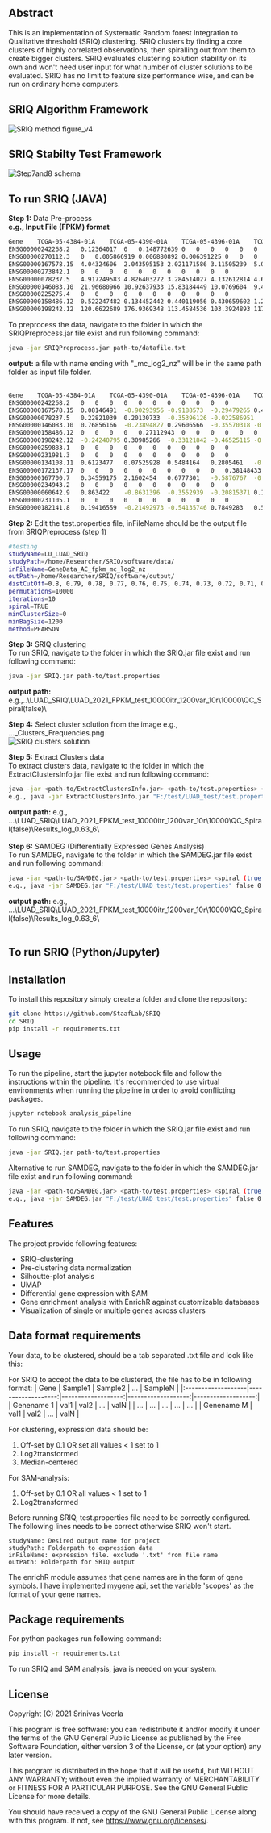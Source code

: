 ## Abstract
This is an implementation of Systematic Random forest Integration to Qualitative threshold (SRIQ) clustering.
SRIQ clusters by finding a core clusters of highly correlated observations, then spiralling out from them to create bigger clusters.
SRIQ evaluates clustering solution stability on its own and won't need user input for what number of cluster solutions to be evaluated.
SRIQ has no limit to feature size performance wise, and can be run on ordinary home computers.

## SRIQ Algorithm Framework
![SRIQ method figure_v4](https://user-images.githubusercontent.com/25789892/150555679-5d91183e-f763-4266-9461-b2f36b17b6f9.png)

## SRIQ Stabilty Test Framework
![Step7and8 schema](https://user-images.githubusercontent.com/25789892/157627014-e05c8c49-7a5c-440b-9e24-6697315e817b.jpg)


## To run SRIQ (JAVA)
<b>Step 1:</b> Data Pre-process<br>
<b>e.g., Input File (FPKM) format</b>
```bash
Gene	TCGA-05-4384-01A	TCGA-05-4390-01A	TCGA-05-4396-01A	TCGA-05-4405-01A	TCGA-05-4410-01A	TCGA-05-4415-01A	TCGA-05-4417-01A	TCGA-05-4424-01A	TCGA-05-4425-01A	TCGA-05-4427-01A	TCGA-05-4433-01A
ENSG00000242268.2	0.12364017	0	0.148772639	0	0	0	0	0	0	0	0.044008461
ENSG00000270112.3	0	0.005866919	0.006880892	0.006391225	0	0	0	0	0	0.004996734	0
ENSG00000167578.15	4.04324606	2.043595153	2.021171586	3.11505239	5.089686463	1.266061817	3.569842733	2.468971417	2.294267819	1.805431595	3.714282814
ENSG00000273842.1	0	0	0	0	0	0	0	0	0	0	0
ENSG00000078237.5	4.917249583	4.826403272	3.284514027	4.132612814	4.658567151	8.91755157	8.215148814	4.059616218	6.055433683	3.670736747	4.175781332
ENSG00000146083.10	21.96680966	10.92637933	15.83184449	10.0769604	9.476091577	9.067037219	9.865930315	9.246771338	8.79136018	11.96198371	15.23656895
ENSG00000225275.4	0	0	0	0	0	0	0	0	0	0	0
ENSG00000158486.12	0.522247482	0.134452442	0.440119056	0.430659602	1.206752222	0.069414068	0.276998364	0.70092943	0.041085547	0.205093223	0.41146146
ENSG00000198242.12	120.6622689	176.9369348	113.4584536	103.3924893	117.0184252	248.6506293	161.1558253	217.6540163	245.8388782	144.1747257	109.1065434
```

To preprocess the data, navigate to the folder in which the SRIQPreprocess.jar file exist and run following command:
```bash
java -jar SRIQPreprocess.jar path-to/datafile.txt
```
<b>output:</b> a file with name ending with "_mc_log2_nz" will be in the same path folder as input file folder.<br><br>
```bash
Gene	TCGA-05-4384-01A	TCGA-05-4390-01A	TCGA-05-4396-01A	TCGA-05-4405-01A	TCGA-05-4410-01A	TCGA-05-4415-01A	TCGA-05-4417-01A	TCGA-05-4424-01A	TCGA-05-4425-01A	TCGA-05-4427-01A	TCGA-05-4433-01A
ENSG00000242268.2	0	0	0	0	0	0	0	0	0	0	0
ENSG00000167578.15	0.08146491	-0.90293956	-0.9188573	-0.29479265	0.41352773	-1.5937011	-0.098188564	-0.630139	-0.7360152	-1.0817053	-0.040965408
ENSG00000078237.5	0.22821039	0.20130733	-0.35396126	-0.022586951	0.15024513	1.0870064	0.9686455	-0.04829784	0.52858907	-0.19357152	-0.007595019
ENSG00000146083.10	0.76856166	-0.23894827	0.29606566	-0.35570318	-0.44439968	-0.5080606	-0.38623673	-0.4797421	-0.55260533	-0.10830704	0.24077445
ENSG00000158486.12	0	0	0	0	0.27112943	0	0	0	0	0	0
ENSG00000198242.12	-0.24240795	0.30985266	-0.33121842	-0.46525115	-0.28664684	0.8007375	0.17507376	0.608654	0.7843305	0.014435649	-0.38764498
ENSG00000259883.1	0	0	0	0	0	0	0	0	0	0	0
ENSG00000231981.3	0	0	0	0	0	0	0	0	0	0	0
ENSG00000134108.11	0.6123477	0.07525928	0.5484164	0.2805461	-0.23346047	-0.43867207	0.23890966	0.29994708	0.33914524	0.7241365	0.24598958
ENSG00000172137.17	0	0	0	0	0	0	0	0	0	0	0.38148433
ENSG00000167700.7	0.34559175	2.1602454	0.6777301	-0.5876767	-0.9264774	-0.73489106	0.085830145	-1.2372832	-0.8909387	-1.6027871	-0.36108896
ENSG00000234943.2	0	0	0	0	0	0	0	0	0	0	0
ENSG00000060642.9	0.863422	-0.8631396	-0.3552939	-0.20815371	0.1698215	-0.13628596	-0.43969843	-0.7006184	-0.24632233	-0.4998986	-0.24191558
ENSG00000231105.1	0	0	0	0	0	0	0	0	0	0	0
ENSG00000182141.8	0.19416559	-0.21492973	-0.54135746	0.7849283	0.52448696	-0.54135746	-0.45162266	1.2665613	0.027005259	0.6991696	-0.54135746
```


<b>Step 2:</b> Edit the test.properties file, inFileName should be the output file from SRIQPreprocess (step 1)<br>
```bash
#testing
studyName=LU_LUAD_SRIQ
studyPath=/home/Researcher/SRIQ/software/data/
inFileName=GeneData_AC_fpkm_mc_log2_nz
outPath=/home/Researcher/SRIQ/software/output/
distCutOff=0.8, 0.79, 0.78, 0.77, 0.76, 0.75, 0.74, 0.73, 0.72, 0.71, 0.7, 0.69, 0.68, 0.67, 0.66, 0.65, 0.64, 0.63, 0.62, 0.61, 0.6, 0.59, 0.58, 0.57, 0.56, 0.55, 0.54, 0.53, 0.52
permutations=10000
iterations=10
spiral=TRUE
minClusterSize=0
minBagSize=1200
method=PEARSON
```
<b>Step 3:</b> SRIQ clustering <br>
To run SRIQ, navigate to the folder in which the SRIQ.jar file exist and run following command:
```bash
java -jar SRIQ.jar path-to/test.properties
```
<b>output path:</b> e.g.,..\LUAD_SRIQ\LUAD_2021_FPKM_test_10000itr_1200var_10r\10000\QC_Spiral(false)\ <br>

<b>Step 4:</b> Select cluster solution from the image e.g., ..._Clusters_Frequencies.png<br>
![SRIQ clusters solution](https://user-images.githubusercontent.com/25789892/157626138-26b87bd0-9f28-4433-912b-979ed03336d8.jpeg)



<b>Step 5:</b> Extract Clusters data<br>
To extract clusters data, navigate to the folder in which the ExtractClustersInfo.jar file exist and run following command:<br>
```bash
java -jar <path-to/ExtractClustersInfo.jar> <path-to/test.properties> <spiral (true or false)> <diameter> <no. of clusters> <log2_transformed_gex_file>
e.g., java -jar ExtractClustersInfo.jar "F:/test/LUAD_test/test.properties" false 0.63 6 "F:/test/LUAD_test/newFiltered_35k.txt"
```
<b>output path:</b> e.g., ...\LUAD_SRIQ\LUAD_2021_FPKM_test_10000itr_1200var_10r\10000\QC_Spiral(false)\Results_log_0.63_6\ <br><br>
<b>Step 6:</b> SAMDEG (Differentially Expressed Genes Analysis)<br>
To run SAMDEG, navigate to the folder in which the SAMDEG.jar file exist and run following command:<br>
```bash
java -jar <path-to/SAMDEG.jar> <path-to/test.properties> <spiral (true or false)> <diameter> <no. of clusters> <q-value> <fold-change> <log2_transformed_gex_file>
e.g., java -jar SAMDEG.jar "F:/test/LUAD_test/test.properties" false 0.63 6 0 2 "F:/test/LUAD_test/newFiltered_35k.txt"
```
<b>output path:</b> e.g., ...\LUAD_SRIQ\LUAD_2021_FPKM_test_10000itr_1200var_10r\10000\QC_Spiral(false)\Results_log_0.63_6\ <br><br>
## To run SRIQ (Python/Jupyter)
## Installation

To install this repository simply create a folder and clone the repository:
```bash
git clone https://github.com/StaafLab/SRIQ
cd SRIQ
pip install -r requirements.txt
```

## Usage

To run the pipeline, start the jupyter notebook file and follow the instructions within the pipeline.
It's recommended to use virtual environments when running the pipeline in order to avoid conflicting packages.

```python
jupyter notebook analysis_pipeline
```

To run SRIQ, navigate to the folder in which the SRIQ.jar file exist and run following command:
```bash
java -jar SRIQ.jar path-to/test.properties
```
Alternative to run SAMDEG, navigate to the folder in which the SAMDEG.jar file exist and run following command:
```bash
java -jar <path-to/SAMDEG.jar> <path-to/test.properties> <spiral (true or false)> <diameter> <no. of clusters> <q-value> <fold-change> <log2_transformed_gex_file>
e.g., java -jar SAMDEG.jar "F:/test/LUAD_test/test.properties" false 0.63 6 0 2 "F:/test/LUAD_test/newFiltered_35k.txt"
```
## Features

The project provide following features:

* SRIQ-clustering
* Pre-clustering data normalization
* Silhoutte-plot analysis
* UMAP
* Differential gene expression with SAM
* Gene enrichment analysis with EnrichR against customizable databases
* Visualization of single or multiple genes across clusters

## Data format requirements

Your data, to be clustered, should be a tab separated .txt file and look like this:

For SRIQ to accept the data to be clustered, the file has to be in following format:
| Gene               |   Sample1          |   Sample2          |   ...              |   SampleN          |
|:-------------------|-------------------:|-------------------:|-------------------:|-------------------:|
| Genename 1         |            val1    |         val2       |         ...        |         valN       |
| ...                |            ...     |         ...        |         ...        |         ...        |
| Genename M         |            val1    |         val2       |         ...        |         valN       |

For clustering, expression data should be:
1. Off-set by 0.1 OR set all values < 1 set to 1
2. Log2transformed
3. Median-centered

For SAM-analysis:
1. Off-set by 0.1 OR all values < 1 set to 1
2. Log2transformed

Before running SRIQ, test.properties file need to be correctly configured.
The following lines needs to be correct otherwise SRIQ won't start.
```
studyName: Desired output name for project
studyPath: Folderpath to expression data
inFileName: expression file. exclude '.txt' from file name
outPath: Folderpath for SRIQ output
```

The enrichR module assumes that gene names are in the form of gene symbols. I have implemented [mygene](https://mygene.info) api, set the variable 'scopes' as the format of your gene names.

## Package requirements
For python packages run following command:
```bash
pip install -r requirements.txt
```

To run SRIQ and SAM analysis, java is needed on your system.

## License

Copyright (C) 2021 Srinivas Veerla

This program is free software: you can redistribute it and/or modify it under the terms of the GNU General Public License as published by the Free Software Foundation, either version 3 of the License, or (at your option) any later version.

This program is distributed in the hope that it will be useful, but WITHOUT ANY WARRANTY; without even the implied warranty of MERCHANTABILITY or FITNESS FOR A PARTICULAR PURPOSE. See the GNU General Public License for more details.

You should have received a copy of the GNU General Public License along with this program. If not, see https://www.gnu.org/licenses/.
